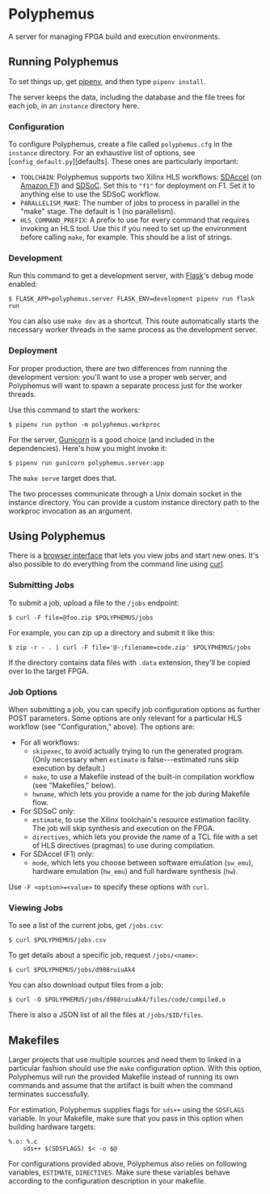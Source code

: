 Polyphemus
==========

A server for managing FPGA build and execution environments.

Running Polyphemus
------------------

To set things up, get [pipenv][], and then type `pipenv install`.

The server keeps the data, including the database and the file trees for each job, in an `instance` directory here.

### Configuration

To configure Polyphemus, create a file called `polyphemus.cfg` in the `instance` directory.
For an exhaustive list of options, see [`config_default.py`][defaults].
These ones are particularly important:

- `TOOLCHAIN`: Polyphemus supports two Xilinx HLS workflows: [SDAccel][] (on [Amazon F1][f1]) and [SDSoC][]. Set this to `"f1"` for deployment on F1. Set it to anything else to use the SDSoC workflow.
- `PARALLELISM_MAKE`: The number of jobs to process in parallel in the "make" stage. The default is 1 (no parallelism).
- `HLS_COMMAND_PREFIX`: A prefix to use for every command that requires invoking an HLS tool. Use this if you need to set up the environment before calling `make`, for example. This should be a list of strings.

[default]: https://github.com/cucapra/polyphemus/blob/master/polyphemus/config_default.py
[f1]: https://aws.amazon.com/ec2/instance-types/f1/
[sdaccel]: https://www.xilinx.com/products/design-tools/software-zone/sdaccel.html
[sdsoc]: https://www.xilinx.com/sdsoc

### Development

Run this command to get a development server, with [Flask][]'s debug mode enabled:

    $ FLASK_APP=polyphemus.server FLASK_ENV=development pipenv run flask run

You can also use `make dev` as a shortcut.
This route automatically starts the necessary worker threads in the same process as the development server.

[flask]: https://flask.palletsprojects.com/

### Deployment

For proper production, there are two differences from running the development version:
you'll want to use a proper web server, and Polyphemus will want to spawn a separate process just for the worker threads.

Use this command to start the workers:

    $ pipenv run python -m polyphemus.workproc

For the server, [Gunicorn][] is a good choice (and included in the dependencies). Here's how you might invoke it:

    $ pipenv run gunicorn polyphemus.server:app

The `make serve` target does that.

The two processes communicate through a Unix domain socket in the instance directory.
You can provide a custom instance directory path to the workproc invocation as an argument.

[gunicorn]: http://gunicorn.org
[pipenv]: http://pipenv.org
[yarn]: https://yarnpkg.com/en/
[npm]: http://npmjs.com


Using Polyphemus
----------------

There is a [browser interface](http://gorgonzola.cs.cornell.edu:8000/) that lets you view jobs and start new ones.
It's also possible to do everything from the command line using [curl][].

### Submitting Jobs

To submit a job, upload a file to the `/jobs` endpoint:

    $ curl -F file=@foo.zip $POLYPHEMUS/jobs

For example, you can zip up a directory and submit it like this:

    $ zip -r - . | curl -F file='@-;filename=code.zip' $POLYPHEMUS/jobs

If the directory contains data files with `.data` extension, they'll be copied over to the target FPGA.

### Job Options

When submitting a job, you can specify job configuration options as further POST parameters.
Some options are only relevant for a particular HLS workflow (see "Configuration," above).
The options are:

- For all workflows:
    - `skipexec`, to avoid actually trying to run the generated program. (Only necessary when `estimate` is false---estimated runs skip execution by default.)
    - `make`, to use a Makefile instead of the built-in compilation workflow (see "Makefiles," below).
    - `hwname`, which lets you provide a name for the job during Makefile flow.
- For SDSoC only:
    - `estimate`, to use the Xilinx toolchain's resource estimation facility. The job will skip synthesis and execution on the FPGA.
    - `directives`, which lets you provide the name of a TCL file with a set of HLS directives (pragmas) to use during compilation.
- For SDAccel (F1) only:
    - `mode`, which lets you choose between software emulation (`sw_emu`), hardware emulation (`hw_emu`) and full hardware synthesis (`hw`).

Use `-F <option>=<value>` to specify these options with `curl`.

### Viewing Jobs

To see a list of the current jobs, get `/jobs.csv`:

    $ curl $POLYPHEMUS/jobs.csv

To get details about a specific job, request `/jobs/<name>`:

    $ curl $POLYPHEMUS/jobs/d988ruiuAk4

You can also download output files from a job:

    $ curl -O $POLYPHEMUS/jobs/d988ruiuAk4/files/code/compiled.o

There is also a JSON list of all the files at `/jobs/$ID/files`.


Makefiles
---------

Larger projects that use multiple sources and need them to linked in a particular fashion should use the `make` configuration option. With this option, Polyphemus will run the provided Makefile instead of running its own commands and assume that the artifact is built when the command terminates successfully.

For estimation, Polyphemus supplies flags for `sds++` using the `SDSFLAGS` variable. In your Makefile, make sure that you pass in this option when building hardware targets:

```make
%.o: %.c
    sds++ $(SDSFLAGS) $< -o $@
```
For configurations provided above, Polyphemus also relies on following variables, `ESTIMATE`, `DIRECTIVES`. Make sure these variables behave according to the configuration description in your makefile.

[curl]: https://curl.haxx.se
